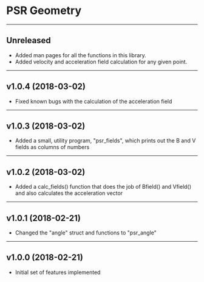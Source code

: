 # PSR Geometry

----
## Unreleased

* Added man pages for all the functions in this library.
* Added velocity and acceleration field calculation for any given point.

----
## v1.0.4 (2018-03-02)

* Fixed known bugs with the calculation of the acceleration field

----
## v1.0.3 (2018-03-02)

* Added a small, utility program, "psr\_fields", which prints out the B and V fields as columns of numbers

----
## v1.0.2 (2018-03-02)

* Added a calc\_fields() function that does the job of Bfield() and Vfield() and also calculates the acceleration vector

----
## v1.0.1 (2018-02-21)

* Changed the "angle" struct and functions to "psr\_angle"

----
## v1.0.0 (2018-02-21)

* Initial set of features implemented

